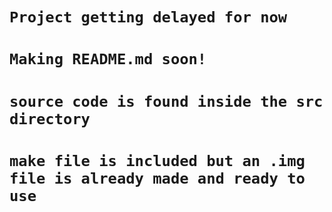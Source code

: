 # ```Project getting delayed for now```
# ```Making README.md soon!```
# ```source code is found inside the src directory```
# ```make file is included but an .img file is already made and ready to use```
